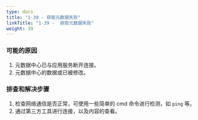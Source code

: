 ```yaml
---
type: docs
title: "1-39 - 获取元数据失败"
linkTitle: "1-39 -  获取元数据失败"
weight: 39
---
```


### 可能的原因

1. 元数据中心已与应用服务断开连接。
2. 元数据中心的数据或已被修改。

### 排查和解决步骤

1. 检查网络通信是否正常，可使用一些简单的 cmd 命令进行检测，如 `ping` 等。
2. 通过第三方工具进行连接，以及内容的查看。
